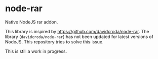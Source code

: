 # node-rar

Native NodeJS rar addon. 

This library is inspired by https://github.com/davidcroda/node-rar.
The library (`davidcroda/node-rar`) has not been updated for latest versions of NodeJS. This repository tries to solve this issue.

This is still a work in progress.